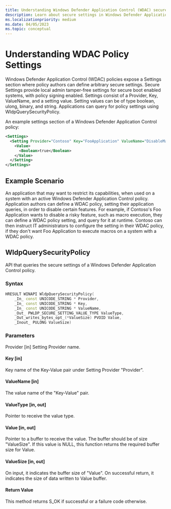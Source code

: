 ```yaml
---
title: Understanding Windows Defender Application Control (WDAC) secure settings
description: Learn about secure settings in Windows Defender Application Control.
ms.localizationpriority: medium
ms.date: 04/05/2023
ms.topic: conceptual
---
```


# Understanding WDAC Policy Settings

Windows Defender Application Control (WDAC) policies expose a Settings section where policy authors can define arbitrary secure settings. Secure Settings provide local admin tamper-free settings for secure boot enabled systems, with policy signing enabled. Settings consist of a Provider, Key, ValueName, and a setting value. Setting values can be of type boolean, ulong, binary, and string. Applications can query for policy settings using WldpQuerySecurityPolicy.

An example settings section of a Windows Defender Application Control policy:

```xml
<Settings>
  <Setting Provider="Contoso" Key="FooApplication" ValueName="DisableMacroExecution">
    <Value>
      <Boolean>true</Boolean>
    </Value>
  </Setting>
</Settings>
```

## Example Scenario

An application that may want to restrict its capabilities, when used on a system with an active Windows Defender Application Control policy. Application authors can define a WDAC policy, setting their application queries, in order to disable certain features. For example, if Contoso's Foo Application wants to disable a risky feature, such as macro execution, they can define a WDAC policy setting, and query for it at runtime. Contoso can then instruct IT administrators to configure the setting in their WDAC policy, if they don't want Foo Application to execute macros on a system with a WDAC policy.

## WldpQuerySecurityPolicy

API that queries the secure settings of a Windows Defender Application Control policy.

### Syntax

``` C++
HRESULT WINAPI WldpQuerySecurityPolicy(
    _In_ const UNICODE_STRING * Provider,
    _In_ const UNICODE_STRING * Key,
    _In_ const UNICODE_STRING * ValueName,
    _Out_ PWLDP_SECURE_SETTING_VALUE_TYPE ValueType,
    _Out_writes_bytes_opt_(*ValueSize) PVOID Value,
    _Inout_ PULONG ValueSize)
```

### Parameters

Provider [in]
Setting Provider name.

#### Key [in]

Key name of the Key-Value pair under Setting Provider "Provider".

#### ValueName [in]

The value name of the "Key-Value" pair.

#### ValueType [in, out]

Pointer to receive the value type.

#### Value [in, out]

Pointer to a buffer to receive the value. The buffer should be of size "ValueSize". If this value is NULL, this function returns the required buffer size for Value.

#### ValueSize [in, out]

On input, it indicates the buffer size of "Value". On successful return, it indicates the size of data written to Value buffer.

#### Return Value

This method returns S_OK if successful or a failure code otherwise.
